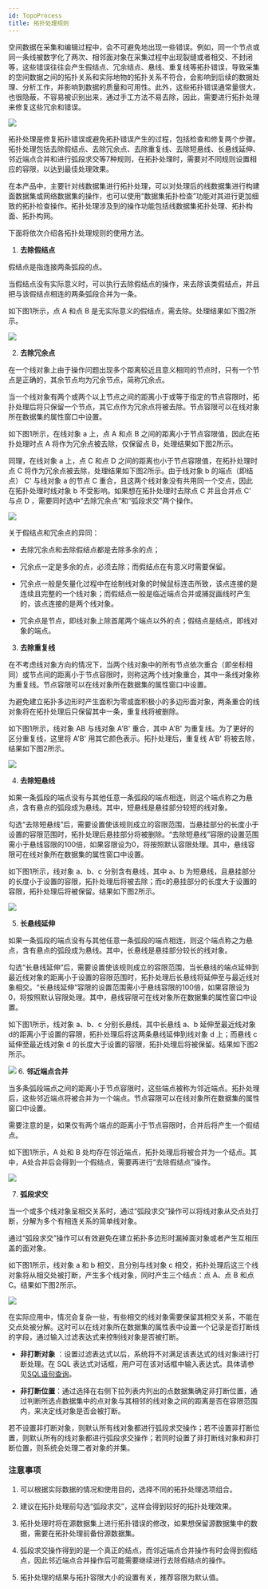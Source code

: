 ```yaml
---
id: TopoProcess
title: 拓扑处理规则  
---  
```


空间数据在采集和编辑过程中，会不可避免地出现一些错误。例如，同一个节点或同一条线被数字化了两次、相邻面对象在采集过程中出现裂缝或者相交、不封闭等，这些错误往往会产生假结点、冗余结点、悬线、重复线等拓扑错误，导致采集的空间数据之间的拓扑关系和实际地物的拓扑关系不符合，会影响到后续的数据处理、分析工作，并影响到数据的质量和可用性。此外，这些拓扑错误通常量很大，也很隐蔽，不容易被识别出来，通过手工方法不易去除，因此，需要进行拓扑处理来修复这些冗余和错误。

![](img/TopoProcess.png)  


拓扑处理是修复拓扑错误或避免拓扑错误产生的过程，包括检查和修复两个步骤。拓扑处理包括去除假结点、去除冗余点、去除重复线、去除短悬线、长悬线延伸、邻近端点合并和进行弧段求交等7种规则，在拓扑处理时，需要对不同规则设置相应的容限，以达到最佳处理效果。

在本产品中，主要针对线数据集进行拓扑处理，可以对处理后的线数据集进行构建面数据集或网络数据集的操作，也可以使用“数据集拓扑检查”功能对其进行更加细致的拓扑检查操作。拓扑处理涉及到的操作功能包括线数据集拓扑处理、拓扑构面、拓扑构网。

下面将依次介绍各拓扑处理规则的使用方法。



1. **去除假结点**



假结点是指连接两条弧段的点。



当假结点没有实际意义时，可以执行去除假结点的操作，来去除该类假结点，并且把与该假结点相连的两条弧段合并为一条。



如下图1所示，点 A 和点 B 是无实际意义的假结点，需去除。处理结果如下图2所示。



![](img/TopoProcess1_1.png) 

2. **去除冗余点**



在一个线对象上由于操作问题出现多个距离较近且意义相同的节点时，只有一个节点是正确的，其余节点均为冗余节点，简称冗余点。




当一个线对象有两个或两个以上节点之间的距离小于或等于指定的节点容限时，拓扑处理后将只保留一个节点，其它点作为冗余点将被去除。节点容限可以在线对象所在数据集的属性窗口中设置。



如下图1所示，在线对象 a 上，点 A 和点 B 之间的距离小于节点容限值，因此在拓扑处理时点 A 将作为冗余点被去除，仅保留点
B，处理结果如下图2所示。



同理，在线对象 a 上，点 C 和点 D 之间的距离也小于节点容限值，在拓扑处理时点 C 将作为冗余点被去除，处理结果如下图2所示。由于线对象 b
的端点（即结点） C' 与线对象 a 的节点 C 重合，且这两个线对象没有共用同一个交点，因此在拓扑处理时线对象 b 不受影响。如果想在拓扑处理时去除点 C
并且合并点 C' 与点 D ，需要同时选中“去除冗余点”和“弧段求交”两个操作。



![](img/TopoProcess2_1.png) 

关于假结点和冗余点的异同：



* 去除冗余点和去除假结点都是去除多余的点；

* 冗余点一定是多余的点，必须去除；而假结点在有意义时需要保留。

* 冗余点一般是矢量化过程中在绘制线对象的时候鼠标连击所致，该点连接的是连续且完整的一个线对象；而假结点一般是临近端点合并或捕捉画线时产生的，该点连接的是两个线对象。

* 冗余点是节点，即线对象上除首尾两个端点以外的点；假结点是结点，即线对象的端点。

3. **去除重复线**




在不考虑线对象方向的情况下，当两个线对象中的所有节点依次重合（即坐标相同）或节点间的距离小于节点容限时，则称这两个线对象重合，其中一条线对象称为重复线。节点容限可以在线对象所在数据集的属性窗口中设置。



为避免建立拓扑多边形时产生面积为零或面积极小的多边形面对象，两条重合的线对象将在拓扑处理后只保留其中一条，重复线将被删除。



如下图1所示，线对象 AB 与线对象 A'B' 重合，其中 A'B' 为重复线。为了更好的区分重复线，这里将 A'B'
用其它颜色表示。拓扑处理后，重复线 A'B' 将被去除，结果如下图2所示。



![](img/TopoProcess3_1.png)

4. **去除短悬线**



如果一条弧段的端点没有与其他任意一条弧段的端点相连，则这个端点称之为悬点，含有悬点的弧段成为悬线。其中，短悬线是悬挂部分较短的线对象。




勾选“去除短悬线”后，需要设置使该规则成立的容限范围，当悬挂部分的长度小于设置的容限范围时，拓扑处理后悬挂部分将被删除。“去除短悬线”容限的设置范围需小于悬线容限的100倍，如果容限设为0，将按照默认容限处理。其中，悬线容限可在线对象所在数据集的属性窗口中设置。



如下图1所示，线对象 a、b、c 分别含有悬线，其中 a、b
为短悬线，且悬挂部分的长度小于设置的容限，拓扑处理后将被去除；而c的悬挂部分的长度大于设置的容限，拓扑处理后将被保留。结果如下图2所示。



![](img/TopoProcess4_1.png)  

5. **长悬线延伸**



如果一条弧段的端点没有与其他任意一条弧段的端点相连，则这个端点称之为悬点，含有悬点的弧段成为悬线。其中，长悬线是悬挂部分较长的线对象。




勾选“长悬线延伸”后，需要设置使该规则成立的容限范围，当长悬线的端点延伸到最近线对象的距离小于设置的容限范围时，拓扑处理后长悬线将延伸至与最近线对象相交。“长悬线延伸”容限的设置范围需小于悬线容限的100倍，如果容限设为0，将按照默认容限处理。其中，悬线容限可在线对象所在数据集的属性窗口中设置。



如下图1所示，线对象 a、b、c 分别长悬线，其中长悬线 a、b 延伸至最近线对象d的距离小于设置的容限，拓扑处理后将这两条悬线延伸到线对象 d
上；而悬线 c 延伸至最近线对象 d 的长度大于设置的容限，拓扑处理后将被保留。结果如下图2所示。



![](img/TopoProcess5_1.png) 
6. **邻近端点合并**




当多条弧段端点之间的距离小于节点容限时，这些端点被称为邻近端点。拓扑处理后，这些邻近端点将被合并为一个端点。节点容限可以在线对象所在数据集的属性窗口中设置。



需要注意的是，如果仅有两个端点的距离小于节点容限时，合并后将产生一个假结点。



如下图1所示，A 处和 B 处均存在邻近端点，拓扑处理后将被合并为一个结点。其中，A处合并后会得到一个假结点，需要再进行“去除假结点”操作。



![](img/TopoProcess6_1.png)   

7. **弧段求交**



当一个或多个线对象呈相交关系时，通过“弧段求交”操作可以将线对象从交点处打断，分解为多个有相连关系的简单线对象。



通过“弧段求交”操作可以有效避免在建立拓扑多边形时漏掉面对象或者产生互相压盖的面对象。



如下图1所示，线对象 a 和 b 相交，且分别与线对象 c 相交，拓扑处理后这三个线对象将从相交处被打断，产生多个线对象，同时产生三个结点：点 A、点
B 和点 C。结果如下图2所示。



![](img/TopoProcess7_1_1.png) 


在实际应用中，情况会复杂一些，有些相交的线对象需要保留其相交关系，不能在交点处被分解。这时可以在线对象所在数据集的属性表中设置一个记录是否打断线的字段，通过输入过滤表达式来控制线对象是否被打断。



* **非打断对象** ：设置过滤表达式以后，系统将不对满足该表达式的线对象进行打断处理。在 SQL 表达式对话框，用户可在该对话框中输入表达式。具体请参见[SQL语句查询](../../Query/SQLQueryDia)。

* **非打断位置**：通过选择在右侧下拉列表内列出的点数据集确定非打断位置，通过判断所选点数据集中的点对象与其相邻的线对象之间的距离是否在容限范围内，来决定线对象是否会被打断。

若不设置非打断对象，则默认所有线对象都进行弧段求交操作；若不设置非打断位置，则默认所有的线对象都进行弧段求交操作；若同时设置了非打断线对象和非打断位置，则系统会处理二者对象的并集。


### 注意事项

1. 可以根据实际数据的情况和使用目的，选择不同的拓扑处理选项组合。

2. 建议在拓扑处理前勾选“弧段求交”，这样会得到较好的拓扑处理效果。

3. 拓扑处理时将在源数据集上进行拓扑错误的修改，如果想保留源数据集中的数据，需要在拓扑处理前备份源数据集。

4. 弧段求交操作得到的是一个真正的结点，而邻近端点合并操作有时会得到假结点，因此邻近端点合并操作后可能需要继续进行去除假结点的操作。

5. 拓扑处理的结果与拓扑容限大小的设置有关，推荐容限为默认值。




